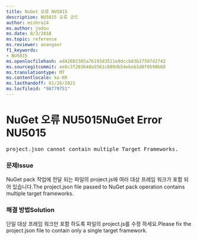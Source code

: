 ```yaml
---
title: NuGet 오류 NU5015
description: NU5015 오류 코드
author: mishra14
ms.author: jodou
ms.date: 8/3/2018
ms.topic: reference
ms.reviewer: anangaur
f1_keywords:
- NU5015
ms.openlocfilehash: ed42802305a76193d3511e9dccb83b27507d2742
ms.sourcegitcommit: ee6c3f203648a5561c809db54ebeb1d0f0598b68
ms.translationtype: MT
ms.contentlocale: ko-KR
ms.lasthandoff: 01/26/2021
ms.locfileid: "98779751"
---
```

# <a name="nuget-error-nu5015"></a><span data-ttu-id="fb794-103">NuGet 오류 NU5015</span><span class="sxs-lookup"><span data-stu-id="fb794-103">NuGet Error NU5015</span></span>
<pre>project.json cannot contain multiple Target Frameworks.</pre>

### <a name="issue"></a><span data-ttu-id="fb794-104">문제</span><span class="sxs-lookup"><span data-stu-id="fb794-104">Issue</span></span>

<span data-ttu-id="fb794-105">NuGet pack 작업에 전달 되는 파일의 project.js에 여러 대상 프레임 워크가 포함 되어 있습니다.</span><span class="sxs-lookup"><span data-stu-id="fb794-105">The project.json file passed to NuGet pack operation contains multiple target frameworks.</span></span>


### <a name="solution"></a><span data-ttu-id="fb794-106">해결 방법</span><span class="sxs-lookup"><span data-stu-id="fb794-106">Solution</span></span>

<span data-ttu-id="fb794-107">단일 대상 프레임 워크만 포함 하도록 파일의 project.js를 수정 하세요.</span><span class="sxs-lookup"><span data-stu-id="fb794-107">Please fix the project.json file to contain only a single target framework.</span></span>

